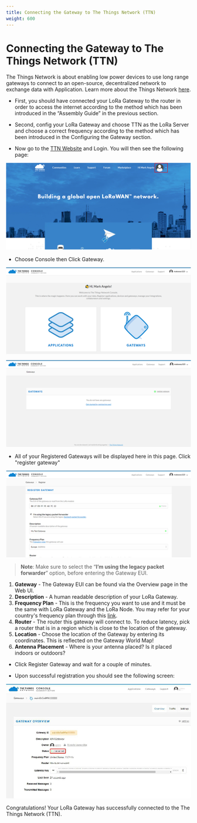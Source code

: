 ```yaml
---
title: Connecting the Gateway to The Things Network (TTN)
weight: 600
---
```


# Connecting the Gateway to The Things Network (TTN)

The Things Network is about enabling low power devices to use long range gateways to connect to an open-source, decentralized network to exchange data with Application. Learn more about the Things Network [here](https://www.thethingsnetwork.org/docs/).

* First, you should have connected your LoRa Gateway to the router in order to access the internet according to the method which has been introduced in the “Assembly Guide” in the previous section.

* Second, config your LoRa Gateway and choose TTN as the LoRa Server and choose a correct frequency according to the method which has been introduced in the Configuring the Gateway section.

* Now go to the [TTN Website](https://www.thethingsnetwork.org/) and Login. You will then see the following page:

![Figure 1: The Things Network Home Page](images/ttn_homepage.png)

* Choose Console then Click Gateway.

![Figure 2: The Things Network Console Page](images/console.png)

![Figure 3: Adding a Gateway to TTN](images/adding_gateway.png)

* All of your Registered Gateways will be displayed here in this page. Click "register gateway"

![Figure 4: Registering your Gateway](images/registering_device.png)

>**Note**: Make sure to select the “**I’m using the legacy packet forwarder**” option, before entering the Gateway EUI.

1. **Gateway** - The Gateway EUI can be found via the Overview page in the Web UI.
2. **Description** - A human readable description of your LoRa Gateway.
3. **Frequency Plan** - This is the frequency you want to use and it must be the same with LoRa Gateway and the LoRa Node. You may refer for your country's frequency plan through this [link](https://www.thethingsnetwork.org/docs/lorawan/frequency-plans.html).
4. **Router** - The router this gateway will connect to. To reduce latency, pick a router that is in a region which is close to the location of the gateway.
5. **Location** - Choose the location of the Gateway by entering its coordinates. This is reflected on the Gateway World Map!
6. **Antenna Placement** - Where is your antenna placed? Is it placed indoors or outdoors?

* Click Register Gateway and wait for a couple of minutes.

* Upon successful registration you should see the following screen:

![Figure 5: Gateway Overview](images/rak7249_gateway_overview.jpg)

Congratulations! Your LoRa Gateway has successfully connected to the The Things Network (TTN).